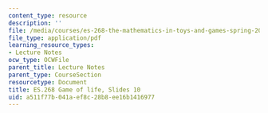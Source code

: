 ```yaml
---
content_type: resource
description: ''
file: /media/courses/es-268-the-mathematics-in-toys-and-games-spring-2010/a511f77b041aef8c28b8ee16b1416977_MITES_268S10_ses10_slides2.pdf
file_type: application/pdf
learning_resource_types:
- Lecture Notes
ocw_type: OCWFile
parent_title: Lecture Notes
parent_type: CourseSection
resourcetype: Document
title: ES.268 Game of life, Slides 10
uid: a511f77b-041a-ef8c-28b8-ee16b1416977
---
```

